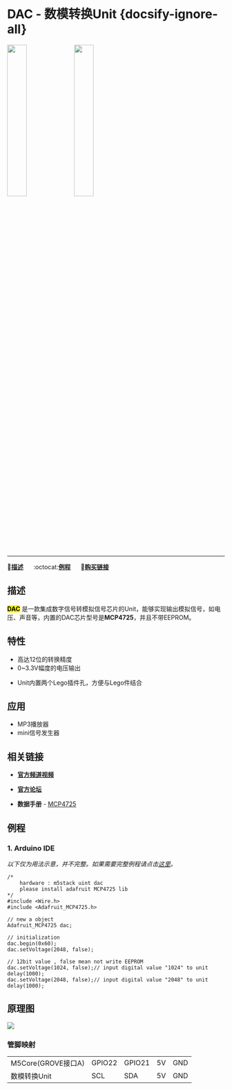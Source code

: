 # DAC - 数模转换Unit {docsify-ignore-all}

<img src="assets/img/product_pics/unit/M5GO_Unit_dac.png" width="30%" height="30%"> <img src="assets/img/product_pics/unit/unit_dac_grove_a.png" width="30%" height="30%">

***

:memo:**[描述](#描述)**&nbsp;&nbsp;&nbsp;&nbsp;&nbsp;&nbsp;:octocat:**[例程](#例程)**&nbsp;&nbsp;&nbsp;&nbsp;&nbsp;&nbsp;🛒**[购买链接](https://item.taobao.com/item.htm?spm=a1z10.3-c.w4002-1172588106.28.312f425eRDFbqp&id=580257615943)**

<!-- :memo:**[描述](#描述)**&nbsp;&nbsp;&nbsp;&nbsp;&nbsp;&nbsp;:octocat:**[例程](#例程)**&nbsp;&nbsp;&nbsp;&nbsp;&nbsp;&nbsp;:electric_plug:**[原理图](#原理图)**&nbsp;&nbsp;&nbsp;&nbsp;&nbsp;&nbsp;🛒**[购买链接](https://item.taobao.com/item.htm?spm=a1z10.3-c.w4002-1172588106.28.312f425eRDFbqp&id=580257615943)** -->

## 描述

**<mark>DAC</mark>** 是一款集成数字信号转模拟信号芯片的Unit，能够实现输出模拟信号，如电压、声音等，内置的DAC芯片型号是**MCP4725**，并且不带EEPROM。

## 特性

-  高达12位的转换精度
-  0~3.3V幅度的电压输出
<!-- -  GROVE接口，支持[UiFlow](http://flow.m5stack.com)编程，[Arduino](http://www.arduino.cc)编程 -->
-  Unit内置两个Lego插件孔，方便与Lego件结合

## 应用

-  MP3播放器
-  mini信号发生器

## 相关链接

- **[官方频道视频](https://i.youku.com/i/UNjE1ODA2MzE0OA==?spm=a2hzp.8253869.0.0)**

- **[官方论坛](http://forum.m5stack.com/)**

-  **数据手册** - [MCP4725](http://pdf1.alldatasheet.com/datasheet-pdf/view/233449/MICROCHIP/MCP4725.html)

## 例程

### 1. Arduino IDE

*以下仅为用法示意，并不完整。如果需要完整例程请点击[这里](https://github.com/m5stack/M5-ProductExampleCodes/tree/master/Unit/DAC/Arduino)。*

```arduino
/*
    hardware : m5stack uint dac
    please install adafruit MCP4725 lib
*/
#include <Wire.h>
#include <Adafruit_MCP4725.h>

// new a object
Adafruit_MCP4725 dac;

// initialization
dac.begin(0x60);
dac.setVoltage(2048, false);

// 12bit value , false mean not write EEPROM
dac.setVoltage(1024, false);// input digital value "1024" to unit
delay(1000);
dac.setVoltage(2048, false);// input digital value "2048" to unit
delay(1000);
```

<!-- ### 2. UIFlow -->

<!-- <img src="assets/img/product_pics/unit/unit_example/example_unit_dac_01.png" width="30%" height="30%"> <img src="assets/img/product_pics/unit/unit_example/example_unit_dac_02.png" width="55%" height="55%">

具体例程请点击[这里](https://github.com/m5stack/M5-ProductExampleCodes/tree/master/Unit/DAC/UIFlow)。 -->

## 原理图

<img src="assets/img/product_pics/unit/dac_sch.JPG">

### 管脚映射

<table>
 <tr><td>M5Core(GROVE接口A)</td><td>GPIO22</td><td>GPIO21</td><td>5V</td><td>GND</td></tr>
 <tr><td>数模转换Unit</td><td>SCL</td><td>SDA</td><td>5V</td><td>GND</td></tr>
</table>